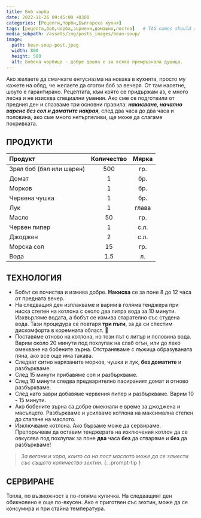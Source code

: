 ```yaml
---
title: Боб чорба
date: 2022-11-26 09:45:00 +0300
categories: [Рецепти,Чорби,Българска кухня]
tags: [рецепта,боб,чорба,зърнени,домашно,постно]   # TAG names should always be lowercase
media_subpath: /assets/img/posts_images/bean-soup/
image:
  path: bean-soup-post.jpeg
  width: 800
  height: 500
  alt: Бобена чорбица - добре дошла е за всяка премръзнала душица.
---
```


Ако желаете да смачкате ентусиазма на новака в кухнята, просто му кажете на обяд, че желаете да сготви боб за вечеря. От там насетне, шоуто е гарантирано. Рецептата, към която се придържам аз, е много лесна и не изисква специални умения. Ако сме се подготвили от предния ден и спазваме три основни правила: ***накисване, начално варене без сол и доматите накрая***, след два часа до два часа и половина, ако сме много нетърпеливи, ще може да слагаме покривката.

## **ПРОДУКТИ**

| Продукт                    |Количество  |Мярка   |
|:---------------------------|:----------:|:------:|
|Зрял боб (бял или шарен)    |500         |гр.     |
|Домат                       |1           |бр.     |
|Морков                      |1           |бр.     |
|Червена чушка               |1           |бр.     |
|Лук                         |1           |глава   |
|Масло                       |50          |гр.     |
|Червен пипер                |1           |с.л.    |
|Джоджен                     |2           |с.л.    |
|Морска сол                  |15          |гр.     |
|Вода                        |1.5         |л.      |

## **ТЕХНОЛОГИЯ**

- Бобът се почиства и измива добре. **Накисва** се за поне 8 до 12 часа от предната вечер.
- На следващия ден изплакваме и варим в голяма тенджера при ниска степен на котлона с около два литра вода за 10 минути. Изхвърляме водата, а бобът се измива старателно със студена вода. Тази процедура се повтаря **три пъти**, за да си спестим дискомфорта в коремната област. 💨
- Поставяме отново на котлона, но този път с литър и половина вода. Варим около 20 минути под похлупак на слаб огън, или до леко омекване на бобените зърна. Отстраняваме с лъжица образуваната пяна, ако все още има такава.
- Следват ситно нарязаните морков, чушка и лук, **без доматите** и разбъркваме.
- След 15 минути прибавяме сол и разбъркваме.
- След 10 минути следва предварително пасираният домат и отново разбъркваме.
- След като заври добавяме червения пипер и разбъркваме. Варим 10 - 15 минути.
- Ако бобените зърна са добре омекнали е време за джоджена и масълцето. Разбъркваме и усилваме котлона на максимална степен до стапяне на маслото.
- Изключваме котлона. Ако бързаме може да сервираме. Препоръчвам да оставим тенджерата на изключения котлон да се овкусява под похлупак за поне **два** часа **без** да отваряме и **без** да разбъркваме!

> *За вегани и хора, които са на пост маслото може да се замести със същото количество зехтин.*
{: .prompt-tip }

## **СЕРВИРАНЕ**

Топла, по възможност в по-голяма купичка. На следващият ден обикновено е още по-вкусен. Ако е приготвен със зехтин, може да се консумира и при стайна температура.
